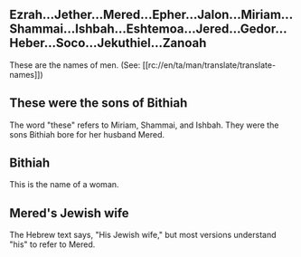 ##  Ezrah...Jether...Mered...Epher...Jalon...Miriam...Shammai...Ishbah...Eshtemoa...Jered...Gedor...Heber...Soco...Jekuthiel...Zanoah ##

These are the names of men. (See: [[rc://en/ta/man/translate/translate-names]])

## These were the sons of Bithiah ##

The word "these" refers to Miriam, Shammai, and Ishbah.  They were the sons Bithiah bore for her husband Mered.

## Bithiah ##

This is the name of a woman.

## Mered's Jewish wife ##

The Hebrew text says, "His Jewish wife," but most versions understand "his" to refer to Mered.